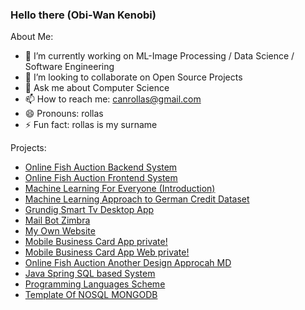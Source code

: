 <h3>Hello there (Obi-Wan Kenobi)</h3>

About Me:


- 🔭 I’m currently working on ML-Image Processing / Data Science / Software Engineering
- 👯 I’m looking to collaborate on Open Source Projects
- 💬 Ask me about Computer Science
- 📫 How to reach me: canrollas@gmail.com
- 😄 Pronouns: rollas
- ⚡ Fun fact: rollas is my surname

Projects:
- [Online Fish Auction Backend System](https://github.com/canrollas/restful)
- [Online Fish Auction Frontend System](https://github.com/canrollas/mert)
- [Machine Learning For Everyone (Introduction)](https://github.com/canrollas/machine_learning_tutorials)
- [Machine Learning Approach to German Credit Dataset](https://github.com/canrollas/Credit_Appliance)
- [Grundig Smart Tv Desktop App](https://github.com/canrollas/Remote-Controller)
- [Mail Bot Zimbra](https://github.com/canrollas/Iyte-Mail-Bot)
- [My Own Website](https://github.com/canrollas/Can-Rollas-Website)
- [Mobile Business Card App private!](https://github.com/canrollas/mobilkart)
- [Mobile Business Card App Web private!](https://github.com/canrollas/ecocardweb)
- [Online Fish Auction Another Design Approcah MD](https://github.com/canrollas/balik-mezati/tree/main)
- [Java Spring SQL based System](https://github.com/canrollas/JAVAC)
- [Programming Languages Scheme](https://github.com/canrollas/scheme)
- [Template Of NOSQL MONGODB](https://github.com/canrollas/Template-For-MongoDB)

